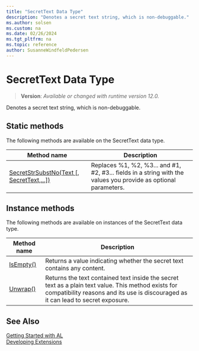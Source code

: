 ```yaml
---
title: "SecretText Data Type"
description: "Denotes a secret text string, which is non-debuggable."
ms.author: solsen
ms.custom: na
ms.date: 02/26/2024
ms.tgt_pltfrm: na
ms.topic: reference
author: SusanneWindfeldPedersen
---
```

[//]: # (START>DO_NOT_EDIT)
[//]: # (IMPORTANT:Do not edit any of the content between here and the END>DO_NOT_EDIT.)
[//]: # (Any modifications should be made in the .xml files in the ModernDev repo.)
# SecretText Data Type
> **Version**: _Available or changed with runtime version 12.0._

Denotes a secret text string, which is non-debuggable.


## Static methods
The following methods are available on the SecretText data type.


|Method name|Description|
|-----------|-----------|
|[SecretStrSubstNo(Text [, SecretText,...])](secrettext-secretstrsubstno-method.md)|Replaces %1, %2, %3... and #1, #2, #3... fields in a string with the values you provide as optional parameters.|

## Instance methods
The following methods are available on instances of the SecretText data type.

|Method name|Description|
|-----------|-----------|
|[IsEmpty()](secrettext-isempty-method.md)|Returns a value indicating whether the secret text contains any content.|
|[Unwrap()](secrettext-unwrap-method.md)|Returns the text contained text inside the secret text as a plain text value. This method exists for compatibility reasons and its use is discouraged as it can lead to secret exposure.|

[//]: # (IMPORTANT: END>DO_NOT_EDIT)
## See Also  
[Getting Started with AL](../../devenv-get-started.md)  
[Developing Extensions](../../devenv-dev-overview.md)  